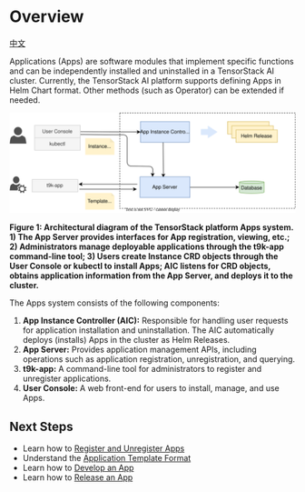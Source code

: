 # Overview

[中文](./overview_zh.md)

Applications (Apps) are software modules that implement specific functions and can be independently installed and uninstalled in a TensorStack AI cluster. Currently, the TensorStack AI platform supports defining Apps in Helm Chart format. Other methods (such as Operator) can be extended if needed.

![architecture](./img/arch.drawio.svg)

**Figure 1: Architectural diagram of the TensorStack platform Apps system. 1) The App Server provides interfaces for App registration, viewing, etc.; 2) Administrators manage deployable applications through the t9k-app command-line tool; 3) Users create Instance CRD objects through the User Console or kubectl to install Apps; AIC listens for CRD objects, obtains application information from the App Server, and deploys it to the cluster.**

The Apps system consists of the following components:

1.  **App Instance Controller (AIC):** Responsible for handling user requests for application installation and uninstallation. The AIC automatically deploys (installs) Apps in the cluster as Helm Releases.
2.  **App Server:** Provides application management APIs, including operations such as application registration, unregistration, and querying.
3.  **t9k-app:** A command-line tool for administrators to register and unregister applications.
4.  **User Console:** A web front-end for users to install, manage, and use Apps.

## Next Steps

*   Learn how to [Register and Unregister Apps](./register.md)
*   Understand the [Application Template Format](./template.md)
*   Learn how to [Develop an App](./dev.md)
*   Learn how to [Release an App](./release.md)
